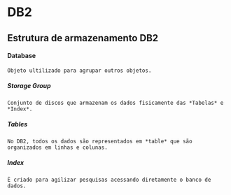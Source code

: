 # DB2

## Estrutura de armazenamento DB2

#### Database
    Objeto ultilizado para agrupar outros objetos.

##### Storage Group
    Conjunto de discos que armazenam os dados fisicamente das *Tabelas* e *Index*.

##### Tables
    No DB2, todos os dados são representados em *table* que são organizados em linhas e colunas.

##### Index
    É criado para agilizar pesquisas acessando diretamente o banco de dados.



